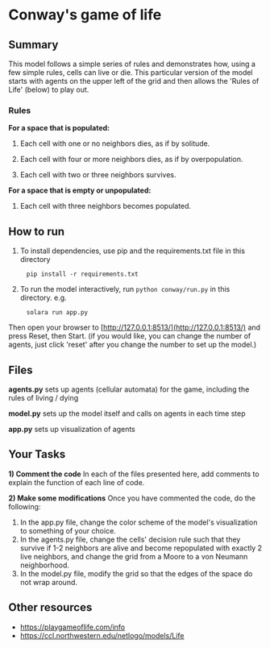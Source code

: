 # Conway's game of life

## Summary
This model follows a simple series of rules and demonstrates how, using a few simple rules, cells can live or die. This particular version of the model starts with agents on the upper left of the grid and then allows the 'Rules of Life' (below) to play out. 

### Rules
**For a space that is populated:**
1) Each cell with one or no neighbors dies, as if by solitude.

2) Each cell with four or more neighbors dies, as if by overpopulation.

3) Each cell with two or three neighbors survives.

**For a space that is empty or unpopulated:**
1) Each cell with three neighbors becomes populated.

## How to run
1) To install dependencies, use pip and the requirements.txt file in this directory 
 
```
     pip install -r requirements.txt
```
2) To run the model interactively, run ``python conway/run.py`` in this directory. e.g.

```
     solara run app.py
```

Then open your browser to [http://127.0.0.1:8513/](http://127.0.0.1:8513/) and press Reset, then Start. (if you would like, you can change the number of agents, just click 'reset' after you change the number to set up the model.)

## Files
**agents.py** sets up agents (cellular automata) for the game, including the rules of living / dying

**model.py** sets up the model itself and calls on agents in each time step

**app.py** sets up visualization of agents

## Your Tasks

**1) Comment the code**
In each of the files presented here, add comments to explain the function of each line of code.

**2) Make some modifications**
Once you have commented the code, do the following:
 1. In the app.py file, change the color scheme of the model's visualization to something of your choice.
 2. In the agents.py file, change the cells' decision rule such that they survive if 1-2 neighbors are alive and become repopulated with exactly 2 live neighbors, and change the grid from a Moore to a von Neumann neighborhood.
 3. In the model.py file, modify the grid so that the edges of the space do not wrap around.

## Other resources
* https://playgameoflife.com/info 
* https://ccl.northwestern.edu/netlogo/models/Life

